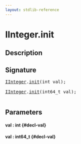```yaml
---
layout: stdlib-reference
---
```


# IInteger\.init

## Description





## Signature 

<pre>
<a href="/stdlib-reference/interfaces/IInteger/index" class="code_type">IInteger</a>.<a href="/stdlib-reference/interfaces/IInteger/init">init</a>(<span class="code_keyword">int</span> <span class='code_param'>val</span>);

<a href="/stdlib-reference/interfaces/IInteger/index" class="code_type">IInteger</a>.<a href="/stdlib-reference/interfaces/IInteger/init">init</a>(int64_t <span class='code_param'>val</span>);

</pre>

## Parameters

#### val  : int {#decl-val}
#### val  : int64\_t {#decl-val}

